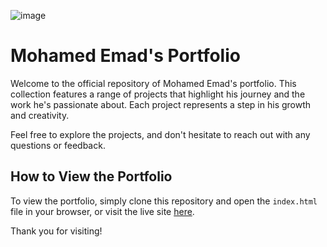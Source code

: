 ![image]([https://github.com/OmarIsmail277/My-Portfolio/assets/50095701/8accbe99-9e03-4e3b-827a-91ed7338d9e7](https://github.com/OmarIsmail277/Mohamed-s-Emad-Portfolio/blob/master/img/snapShot.JPG))
# Mohamed Emad's Portfolio

Welcome to the official repository of Mohamed Emad's portfolio. This collection features a range of projects that highlight his journey and the work he's passionate about. Each project represents a step in his growth and creativity.

Feel free to explore the projects, and don't hesitate to reach out with any questions or feedback.

## How to View the Portfolio

To view the portfolio, simply clone this repository and open the `index.html` file in your browser, or visit the live site [here](#).

Thank you for visiting!

